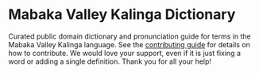 
# Mabaka Valley Kalinga Dictionary

Curated public domain dictionary and pronunciation guide for terms in the Mabaka Valley Kalinga language. See the [contributing guide](https://github.com/drumworkteam/term/blob/make/.github/contributing.md) for details on how to contribute. We would love your support, even if it is just fixing a word or adding a single definition. Thank you for all your help!